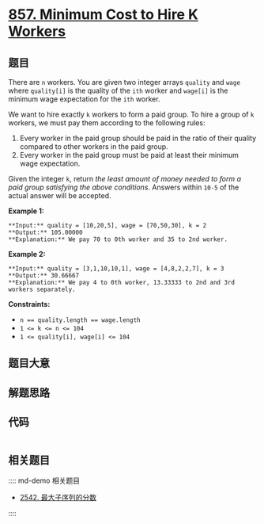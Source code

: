 # [857. Minimum Cost to Hire K Workers](https://leetcode.com/problems/minimum-cost-to-hire-k-workers)

## 题目

There are `n` workers. You are given two integer arrays `quality` and `wage`
where `quality[i]` is the quality of the `ith` worker and `wage[i]` is the
minimum wage expectation for the `ith` worker.

We want to hire exactly `k` workers to form a paid group. To hire a group of
`k` workers, we must pay them according to the following rules:

  1. Every worker in the paid group should be paid in the ratio of their quality compared to other workers in the paid group.
  2. Every worker in the paid group must be paid at least their minimum wage expectation.

Given the integer `k`, return _the least amount of money needed to form a paid
group satisfying the above conditions_. Answers within `10-5` of the actual
answer will be accepted.



**Example 1:**

    
    
    **Input:** quality = [10,20,5], wage = [70,50,30], k = 2
    **Output:** 105.00000
    **Explanation:** We pay 70 to 0th worker and 35 to 2nd worker.
    

**Example 2:**

    
    
    **Input:** quality = [3,1,10,10,1], wage = [4,8,2,2,7], k = 3
    **Output:** 30.66667
    **Explanation:** We pay 4 to 0th worker, 13.33333 to 2nd and 3rd workers separately.
    



**Constraints:**

  * `n == quality.length == wage.length`
  * `1 <= k <= n <= 104`
  * `1 <= quality[i], wage[i] <= 104`


## 题目大意

## 解题思路

## 代码

```javascript

```

## 相关题目

:::: md-demo 相关题目
- [2542. 最大子序列的分数](https://leetcode.com/problems/maximum-subsequence-score)

::::
